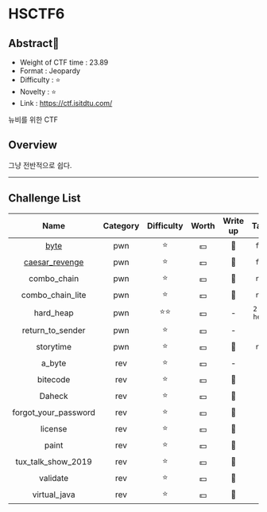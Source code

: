# HSCTF6

## Abstract📁

- Weight of CTF time : 23.89
- Format : Jeopardy
- Difficulty : :star:
- Novelty : :star: 
- Link : https://ctf.isitdtu.com/

뉴비를 위한 CTF



## Overview

그냥 전반적으로 쉽다.



------

## Challenge List

|       Name       | Category |  Difficulty  |  Worth   |         Write up          |    Tags     |
| :--------------: | :------: | :----------: | :------: | :-----------------------: | :---------: |
|       [byte](pwn/byte)       |   pwn    |    :star:    | :dollar: | :triangular_flag_on_post: |    `fsb`    |
|  [caesar_revenge](pwn/caesar_revenge)  |   pwn    |    :star:    | :dollar: | :triangular_flag_on_post: |    `fsb`    |
|   combo_chain    |   pwn    |    :star:    | :dollar: |       :black_flag:        |    `rop`    |
| combo_chain_lite |   pwn    |    :star:    | :dollar: |       :black_flag:        |    `rop`    |
|    hard_heap     |   pwn    | :star::star: | :dollar: |             -             | `2.23 heap` |
| return_to_sender |   pwn    |    :star:    | :dollar: |             -             |      -      |
|    storytime     |   pwn    |    :star:    | :dollar: |       :black_flag:        |    `rop`    |
|      a_byte      |   rev    |    :star:    | :dollar: |             -             |      -      |
|     bitecode      |   rev    |      :star: | :dollar: |             :black_flag:             |      -      |
|       Daheck       |   rev    |      :star: | :dollar: |             :black_flag:             |      -      |
|      forgot_your_password     |   rev    |      :star:      |    :dollar:    |       :black_flag:        |      -      |
|     license     |   rev    |      :star: | :dollar: |             :black_flag:             |      -      |
|   paint    |   rev    |    :star:    | :dollar: |             :black_flag:             |      -      |
|     tux_talk_show_2019     |   rev    |      :star: | :dollar: |             :black_flag:             |      -      |
|     validate      |   rev    |      :star: | :dollar: |            :black_flag: |     -      |
|     virtual_java     |   rev    |      :star: | :dollar: |             :black_flag:             |      -      |

